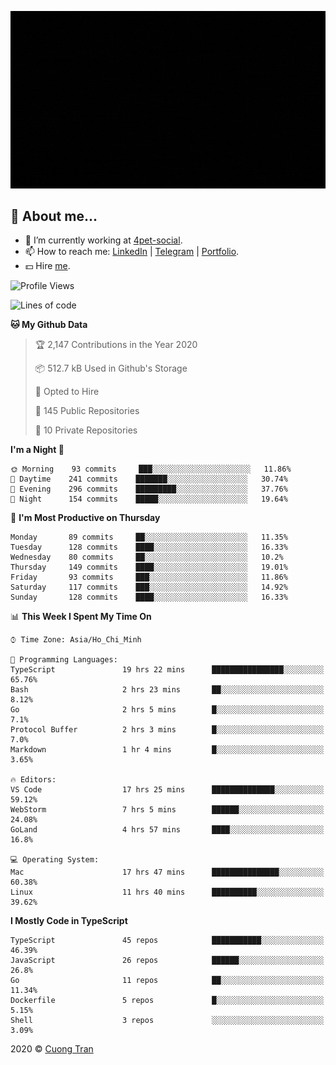 ![banner](https://raw.githubusercontent.com/103cuong/103cuong/master/banner.gif)

## 🦄 About me...

- 🚀 I’m currently working at [4pet-social](https://github.com/4pet-social).
- 📫 How to reach me: [LinkedIn](https://linkedin.com/in/103cuong) | [Telegram](https://t.me/cuong103) | [Portfolio](https://103cuong.github.io/).
- 💵 Hire [me](mailto:103cuong@gmail.com).

<!--START_SECTION:waka-->
![Profile Views](http://img.shields.io/badge/Profile%20Views-117-blue)

![Lines of code](https://img.shields.io/badge/From%20Hello%20World%20I%27ve%20Written-17.5%20million%20lines%20of%20code-blue)

**🐱 My Github Data** 

> 🏆 2,147 Contributions in the Year 2020
 > 
> 📦 512.7 kB Used in Github's Storage 
 > 
> 💼 Opted to Hire
 > 
> 📜 145 Public Repositories
 > 
> 🔑 10 Private Repositories 

**I'm a Night 🦉** 

```text
🌞 Morning    93 commits     ███░░░░░░░░░░░░░░░░░░░░░░   11.86% 
🌆 Daytime    241 commits    ███████░░░░░░░░░░░░░░░░░░   30.74% 
🌃 Evening    296 commits    █████████░░░░░░░░░░░░░░░░   37.76% 
🌙 Night      154 commits    █████░░░░░░░░░░░░░░░░░░░░   19.64%

```
📅 **I'm Most Productive on Thursday** 

```text
Monday       89 commits     ██░░░░░░░░░░░░░░░░░░░░░░░   11.35% 
Tuesday      128 commits    ████░░░░░░░░░░░░░░░░░░░░░   16.33% 
Wednesday    80 commits     ██░░░░░░░░░░░░░░░░░░░░░░░   10.2% 
Thursday     149 commits    ████░░░░░░░░░░░░░░░░░░░░░   19.01% 
Friday       93 commits     ███░░░░░░░░░░░░░░░░░░░░░░   11.86% 
Saturday     117 commits    ███░░░░░░░░░░░░░░░░░░░░░░   14.92% 
Sunday       128 commits    ████░░░░░░░░░░░░░░░░░░░░░   16.33%

```


📊 **This Week I Spent My Time On** 

```text
⌚︎ Time Zone: Asia/Ho_Chi_Minh

💬 Programming Languages: 
TypeScript               19 hrs 22 mins      ████████████████░░░░░░░░░   65.76% 
Bash                     2 hrs 23 mins       ██░░░░░░░░░░░░░░░░░░░░░░░   8.12% 
Go                       2 hrs 5 mins        █░░░░░░░░░░░░░░░░░░░░░░░░   7.1% 
Protocol Buffer          2 hrs 3 mins        █░░░░░░░░░░░░░░░░░░░░░░░░   7.0% 
Markdown                 1 hr 4 mins         █░░░░░░░░░░░░░░░░░░░░░░░░   3.65%

🔥 Editors: 
VS Code                  17 hrs 25 mins      ██████████████░░░░░░░░░░░   59.12% 
WebStorm                 7 hrs 5 mins        ██████░░░░░░░░░░░░░░░░░░░   24.08% 
GoLand                   4 hrs 57 mins       ████░░░░░░░░░░░░░░░░░░░░░   16.8%

💻 Operating System: 
Mac                      17 hrs 47 mins      ███████████████░░░░░░░░░░   60.38% 
Linux                    11 hrs 40 mins      ██████████░░░░░░░░░░░░░░░   39.62%

```

**I Mostly Code in TypeScript** 

```text
TypeScript               45 repos            ███████████░░░░░░░░░░░░░░   46.39% 
JavaScript               26 repos            ██████░░░░░░░░░░░░░░░░░░░   26.8% 
Go                       11 repos            ██░░░░░░░░░░░░░░░░░░░░░░░   11.34% 
Dockerfile               5 repos             █░░░░░░░░░░░░░░░░░░░░░░░░   5.15% 
Shell                    3 repos             ░░░░░░░░░░░░░░░░░░░░░░░░░   3.09%

```



<!--END_SECTION:waka-->

2020 © [Cuong Tran](https://github.com/103cuong)
